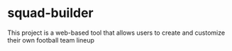 # squad-builder
This project is a web-based tool that allows users to create and customize their own football team lineup
